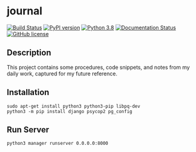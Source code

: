 # journal
[![Build Status](https://travis-ci.com/tgeery/journal.svg?branch=master)](https://travis-ci.com/tgeery/journal)
[![PyPI version](https://badge.fury.io/py/Django.svg)](https://badge.fury.io/py/Django)
[![Python 3.8](https://img.shields.io/badge/python-3.8-blue.svg)](https://www.python.org/downloads/release/python-382/)
[![Documentation Status](https://readthedocs.org/projects/ansicolortags/badge/?version=latest)](http://ansicolortags.readthedocs.io/?badge=latest)
[![GitHub license](https://img.shields.io/github/license/Naereen/StrapDown.js.svg)](https://github.com/Naereen/StrapDown.js/blob/master/LICENSE)

## Description
This project contains some procedures, code snippets, and notes from my daily work, captured for my future reference.

## Installation
```
sudo apt-get install python3 python3-pip libpq-dev
python3 -m pip install django psycop2 pg_config
```

## Run Server
```
python3 manager runserver 0.0.0.0:8000
```

